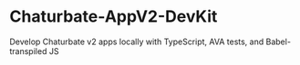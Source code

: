 # Chaturbate-AppV2-DevKit
Develop Chaturbate v2 apps locally with TypeScript, AVA tests, and Babel-transpiled JS
